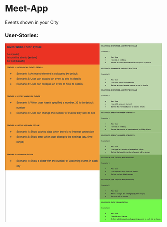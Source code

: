# Meet-App
Events shown in your City

### User-Stories:
![Screenshot User_Stories.png](User_Stories.png "User Stories")
